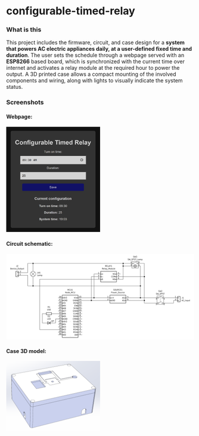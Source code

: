 # configurable-timed-relay

### What is this

This project includes the firmware, circuit, and case design for a **system that powers AC electric appliances daily, at a user-defined fixed time and duration**. The user sets the schedule through a webpage served with an **ESP8266** based board, which is synchronized with the current time over internet and activates a relay module at the required hour to power the output. A 3D printed case allows a compact mounting of the involved components and wiring, along with lights to visually indicate the system status.

### Screenshots
#### Webpage:
<img src="screenshot1.png" height="50%" width="50%">

#### Circuit schematic:
<img src="screenshot2.png">

#### Case 3D model:
<img src="screenshot3.png" height="50%" width="50%">
